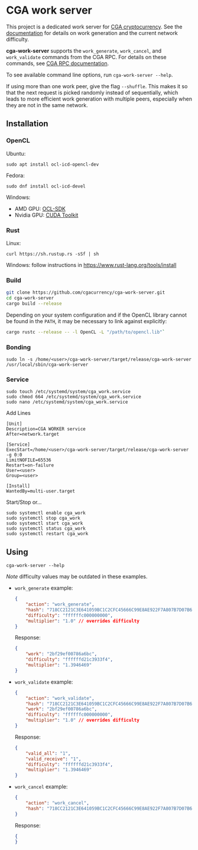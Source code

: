 # CGA work server

This project is a dedicated work server for [CGA cryptocurrency](https://www.cgacoin.net/). See the [documentation](https://docs.cgacoin.net/integration-guides/work-generation/) for details on work generation and the current network difficulty.

**cga-work-server** supports the `work_generate`, `work_cancel`, and `work_validate` commands from the CGA RPC.
For details on these commands, see [CGA RPC documentation](https://docs.cgacoin.net/commands/rpc-protocol/).

To see available command line options, run `cga-work-server --help`.

If using more than one work peer, give the flag `--shuffle`. This makes it so that the next request is picked randomly instead of sequentially, which leads to more efficient work generation with multiple peers, especially when they are not in the same network.


## Installation

### OpenCL

Ubuntu:

```
sudo apt install ocl-icd-opencl-dev
```

Fedora:

```
sudo dnf install ocl-icd-devel
```

Windows:
- AMD GPU: [OCL-SDK](https://github.com/GPUOpen-LibrariesAndSDKs/OCL-SDK/releases/)
- Nvidia GPU: [CUDA Toolkit](https://developer.nvidia.com/cuda-toolkit)

### Rust

Linux:

```
curl https://sh.rustup.rs -sSf | sh
```

Windows: follow instructions in https://www.rust-lang.org/tools/install

### Build

```bash
git clone https://github.com/cgacurrency/cga-work-server.git
cd cga-work-server
cargo build --release
```

Depending on your system configuration and if the OpenCL library cannot be found in the `PATH`, it may be necessary to link against explicitly:

```bash
cargo rustc --release -- -l OpenCL -L "/path/to/opencl.lib"`
```






### Bonding

```
sudo ln -s /home/<user>/cga-work-server/target/release/cga-work-server /usr/local/sbin/cga-work-server
```

### Service

```
sudo touch /etc/systemd/system/cga_work.service
sudo chmod 664 /etc/systemd/system/cga_work.service
sudo nano /etc/systemd/system/cga_work.service
```

Add Lines

```
[Unit]
Description=CGA WORKER service
After=network.target

[Service]
ExecStart=/home/<user>/cga-work-server/target/release/cga-work-server -g 0:0
LimitNOFILE=65536
Restart=on-failure
User=<user>
Group=<user>

[Install]
WantedBy=multi-user.target
```

Start/Stop or...
```
sudo systemctl enable cga_work
sudo systemctl stop cga_work
sudo systemctl start cga_work
sudo systemctl status cga_work
sudo systemctl restart cga_work
```


## Using

`cga-work-server --help`

_Note_ difficulty values may be outdated in these examples.

- `work_generate` example:

    ```json
    {
        "action": "work_generate",
        "hash": "718CC2121C3E641059BC1C2CFC45666C99E8AE922F7A807B7D07B62C995D79E2",
        "difficulty": "ffffffc000000000",
        "multiplier": "1.0" // overrides difficulty
    }
    ```
    Response:

    ```json
    {
        "work": "2bf29ef00786a6bc",
        "difficulty": "ffffffd21c3933f4",
        "multiplier": "1.3946469"        
    }
    ```


- `work_validate` example:

    ```json
    {
        "action": "work_validate",
        "hash": "718CC2121C3E641059BC1C2CFC45666C99E8AE922F7A807B7D07B62C995D79E2",
        "work": "2bf29ef00786a6bc",
        "difficulty": "ffffffc000000000",
        "multiplier": "1.0" // overrides difficulty
    }
    ```
    Response:

    ```json
    {
        "valid_all": "1",
        "valid_receive": "1",
        "difficulty": "ffffffd21c3933f4",
        "multiplier": "1.3946469"
    }
    ```

- `work_cancel` example:
    ```json
    {
        "action": "work_cancel",
        "hash": "718CC2121C3E641059BC1C2CFC45666C99E8AE922F7A807B7D07B62C995D79E2"
    }
    ```
    Response:

    ```json
    {
    }
    ```
